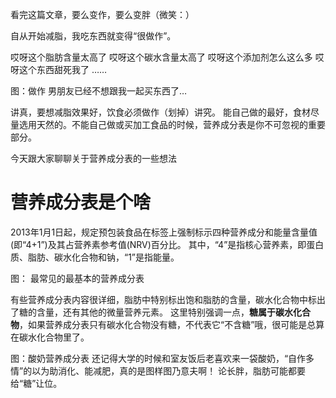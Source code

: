 看完这篇文章，要么变作，要么变胖（微笑：）

自从开始减脂，我吃东西就变得“很做作”。

哎呀这个脂肪含量太高了
哎呀这个碳水含量太高了
哎呀这个添加剂怎么这么多
哎呀这个东西甜死我了
……

图：做作
男朋友已经不想跟我一起买东西了…

讲真，要想减脂效果好，饮食必须做作（划掉）讲究。
能自己做的最好，食材尽量选用天然的。不能自己做或买加工食品的时候，营养成分表是你不可忽视的重要部分。

今天跟大家聊聊关于营养成分表的一些想法

# 营养成分表是个啥

2013年1月1日起，规定预包装食品在标签上强制标示四种营养成分和能量含量值(即“4+1”)及其占营养素参考值(NRV)百分比。
其中，“4”是指核心营养素，即蛋白质、脂肪、碳水化合物和钠，“1”是指能量。

图：
最常见的最基本的营养成分表

有些营养成分表内容很详细，脂肪中特别标出饱和脂肪的含量，碳水化合物中标出了糖的含量，还有其他的微量营养元素。
这里特别强调一点，<b>糖属于碳水化合物</b>，如果营养成分表只有碳水化合物没有糖，不代表它“不含糖”哦，很可能是总算在碳水化合物里了。

图：酸奶营养成分表
还记得大学的时候和室友饭后老喜欢来一袋酸奶，“自作多情”的以为助消化、能减肥，真的是图样图乃意夫啊！
论长胖，脂肪可能都要给“糖”让位。

